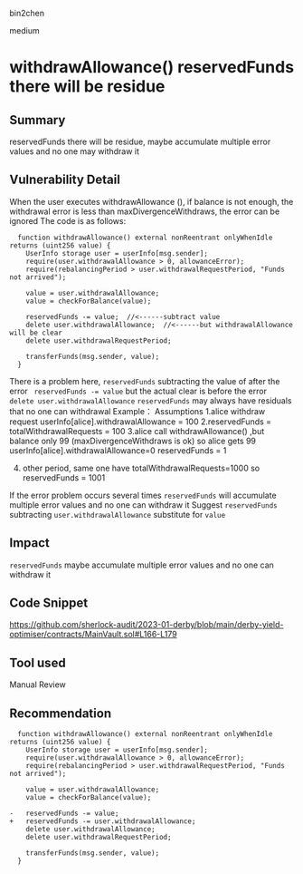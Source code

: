 bin2chen

medium

# withdrawAllowance() reservedFunds there will be residue

## Summary
 reservedFunds there will be residue, maybe accumulate multiple error values and no one may withdraw it
## Vulnerability Detail
When the user executes withdrawAllowance (), if balance is not enough, the withdrawal error is less than maxDivergenceWithdraws, the error can be ignored
The code is as follows:
```solidity
  function withdrawAllowance() external nonReentrant onlyWhenIdle returns (uint256 value) {
    UserInfo storage user = userInfo[msg.sender];
    require(user.withdrawalAllowance > 0, allowanceError);
    require(rebalancingPeriod > user.withdrawalRequestPeriod, "Funds not arrived");

    value = user.withdrawalAllowance;
    value = checkForBalance(value);

    reservedFunds -= value;  //<------subtract value
    delete user.withdrawalAllowance;  //<------but withdrawalAllowance will be clear
    delete user.withdrawalRequestPeriod;

    transferFunds(msg.sender, value);
  }

```
There is a problem here, `reservedFunds` subtracting the value of after the error  ` reservedFunds -= value`
but the actual clear is before the error ` delete user.withdrawalAllowance`
`reservedFunds` may always have residuals that no one can withdrawal
Example：
Assumptions
1.alice withdraw request userInfo[alice].withdrawalAllowance = 100
2.reservedFunds = totalWithdrawalRequests = 100
3.alice call withdrawAllowance() ,but balance only 99 (maxDivergenceWithdraws is ok)
so alice gets 99
userInfo[alice].withdrawalAllowance=0
reservedFunds = 1

4. other period, same one have totalWithdrawalRequests=1000
so reservedFunds = 1001

If the error problem occurs several times
`reservedFunds` will accumulate multiple error values and no one can withdraw it
Suggest `reservedFunds` subtracting `user.withdrawalAllowance`  substitute for `value`

## Impact

`reservedFunds` maybe accumulate multiple error values and no one can withdraw it

## Code Snippet

https://github.com/sherlock-audit/2023-01-derby/blob/main/derby-yield-optimiser/contracts/MainVault.sol#L166-L179

## Tool used

Manual Review

## Recommendation
```solidity
  function withdrawAllowance() external nonReentrant onlyWhenIdle returns (uint256 value) {
    UserInfo storage user = userInfo[msg.sender];
    require(user.withdrawalAllowance > 0, allowanceError);
    require(rebalancingPeriod > user.withdrawalRequestPeriod, "Funds not arrived");

    value = user.withdrawalAllowance;
    value = checkForBalance(value);

-   reservedFunds -= value;
+   reservedFunds -= user.withdrawalAllowance; 
    delete user.withdrawalAllowance;
    delete user.withdrawalRequestPeriod;

    transferFunds(msg.sender, value);
  }
```
